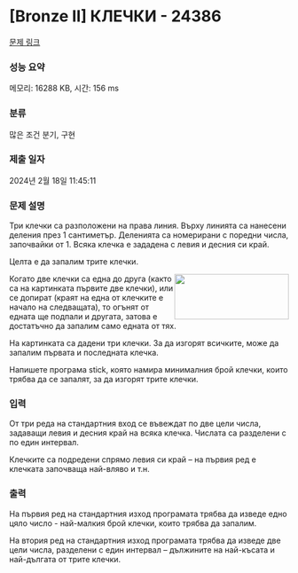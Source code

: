 # [Bronze II] КЛЕЧКИ - 24386 

[문제 링크](https://www.acmicpc.net/problem/24386) 

### 성능 요약

메모리: 16288 KB, 시간: 156 ms

### 분류

많은 조건 분기, 구현

### 제출 일자

2024년 2월 18일 11:45:11

### 문제 설명

<p>Три клечки са разположени на права линия. Върху линията са нанесени деления през 1 сантиметър. Деленията са номерирани с поредни числа, започвайки от 1. Всяка клечка е зададена с левия и десния си край.</p>

<p>Целта е да запалим трите клечки.</p>

<p><img alt="" src="https://upload.acmicpc.net/d2f0f698-da86-4f3d-81b2-afe10b210713/-/preview/" style="width: 206px; height: 82px; float: right;">Когато две клечки са една до друга (както са на картинката първите две клечки), или се допират (краят на една от клечките е начало на следващата), то огънят от едната ще подпали и другата, затова е достатъчно да запалим само едната от тях.</p>

<p>На картинката са дадени три клечки. За да изгорят всичките, може да запалим първата и последната клечка.</p>

<p>Напишете програма stick, която намира минималния брой клечки, които трябва да се запалят, за да изгорят трите клечки.</p>

### 입력 

 <p>От три реда на стандартния вход се въвеждат по две цели числа, задаващи левия и десния край на всяка клечка. Числата са разделени с по един интервал.</p>

<p>Клечките са подредени спрямо левия си край – на първия ред е клечката започваща най-вляво и т.н.</p>

### 출력 

 <p>На първия ред на стандартния изход програмата трябва да изведе едно цяло число - най-малкия брой клечки, които трябва да запалим.</p>

<p>На втория ред на стандартния изход програмата трябва да изведе две цели числа, разделени с един интервал – дължините на най-късата и най-дългата от трите клечки.</p>

